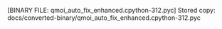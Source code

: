 [BINARY FILE: qmoi_auto_fix_enhanced.cpython-312.pyc]
Stored copy: docs/converted-binary/qmoi_auto_fix_enhanced.cpython-312.pyc
